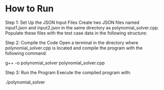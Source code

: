 
# How to Run
Step 1: Set Up the JSON Input Files
Create two JSON files named input1.json and input2.json in the same directory as polynomial_solver.cpp. Populate these files with the test case data in the following structure:

Step 2: Compile the Code
Open a terminal in the directory where polynomial_solver.cpp is located and compile the program with the following command:

g++ -o polynomial_solver polynomial_solver.cpp


Step 3: Run the Program
Execute the compiled program with:

./polynomial_solver


